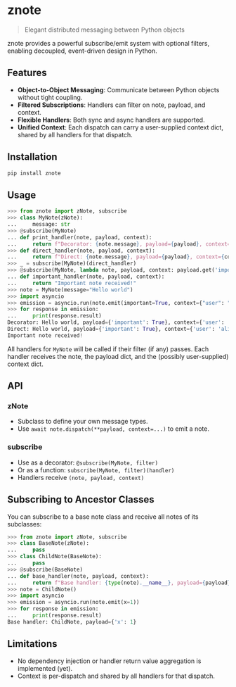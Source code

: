 # znote

> Elegant distributed messaging between Python objects

znote provides a powerful subscribe/emit system with optional filters, enabling decoupled, event-driven design in Python.

## Features

- **Object-to-Object Messaging**: Communicate between Python objects without tight coupling.
- **Filtered Subscriptions**: Handlers can filter on note, payload, and context.
- **Flexible Handlers**: Both sync and async handlers are supported.
- **Unified Context**: Each dispatch can carry a user-supplied context dict, shared by all handlers for that dispatch.

## Installation

```bash
pip install znote
```

## Usage

```python
>>> from znote import zNote, subscribe
>>> class MyNote(zNote):
...     message: str
>>> @subscribe(MyNote)
... def print_handler(note, payload, context):
...     return f"Decorator: {note.message}, payload={payload}, context={context}"
>>> def direct_handler(note, payload, context):
...     return f"Direct: {note.message}, payload={payload}, context={context}"
>>> _ = subscribe(MyNote)(direct_handler)
>>> @subscribe(MyNote, lambda note, payload, context: payload.get('important', False))
... def important_handler(note, payload, context):
...     return "Important note received!"
>>> note = MyNote(message="Hello world")
>>> import asyncio
>>> emission = asyncio.run(note.emit(important=True, context={"user": "alice"}))
>>> for response in emission:
...     print(response.result)
Decorator: Hello world, payload={'important': True}, context={'user': 'alice'}
Direct: Hello world, payload={'important': True}, context={'user': 'alice'}
Important note received!

```

All handlers for `MyNote` will be called if their filter (if any) passes. Each handler receives the note, the payload dict, and the (possibly user-supplied) context dict.

## API

### zNote

- Subclass to define your own message types.
- Use `await note.dispatch(**payload, context=...)` to emit a note.

### subscribe

- Use as a decorator: `@subscribe(MyNote, filter)`
- Or as a function: `subscribe(MyNote, filter)(handler)`
- Handlers receive `(note, payload, context)`

## Subscribing to Ancestor Classes

You can subscribe to a base note class and receive all notes of its subclasses:

```python
>>> from znote import zNote, subscribe
>>> class BaseNote(zNote):
...     pass
>>> class ChildNote(BaseNote):
...     pass
>>> @subscribe(BaseNote)
... def base_handler(note, payload, context):
...     return f"Base handler: {type(note).__name__}, payload={payload}"
>>> note = ChildNote()
>>> import asyncio
>>> emission = asyncio.run(note.emit(x=1))
>>> for response in emission:
...     print(response.result)
Base handler: ChildNote, payload={'x': 1}

```

## Limitations

- No dependency injection or handler return value aggregation is implemented (yet).
- Context is per-dispatch and shared by all handlers for that dispatch.
